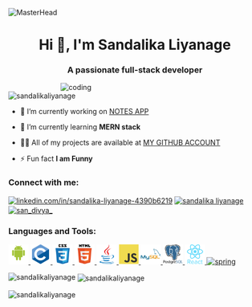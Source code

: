 ![MasterHead](https://static.vecteezy.com/system/resources/previews/010/837/858/non_2x/happy-halloween-banner-or-party-invitation-with-cute-ghosts-in-different-costumes-kawaii-spooky-character-for-children-flat-illustration-vector.jpg)
<h1 align="center">Hi 👋, I'm Sandalika Liyanage</h1>
<h3 align="center">A passionate full-stack developer</h3>
<img align="right" alt="coding" width="400" src="https://mir-s3-cdn-cf.behance.net/project_modules/hd/06f21a161921919.63cd7887d0a70.gif">
<p align="left"> <img src="https://komarev.com/ghpvc/?username=sandalikaliyanage&label=Profile%20views&color=0e75b6&style=flat" alt="sandalikaliyanage" /> </p>

- 🔭 I’m currently working on [NOTES APP](https://github.com/SandalikaLiyanage/MERN-stack-project)

- 🌱 I’m currently learning **MERN stack**

- 👨‍💻 All of my projects are available at [MY GITHUB ACCOUNT](https://github.com/SandalikaLiyanage?tab=repositories)

- ⚡ Fun fact **I am Funny**

<h3 align="left">Connect with me:</h3>
<p align="left">
<a href="https://linkedin.com/in/linkedin.com/in/sandalika-liyanage-4390b6219" target="blank"><img align="center" src="https://raw.githubusercontent.com/rahuldkjain/github-profile-readme-generator/master/src/images/icons/Social/linked-in-alt.svg" alt="linkedin.com/in/sandalika-liyanage-4390b6219" height="30" width="40" /></a>
<a href="https://fb.com/sandalika liyanage" target="blank"><img align="center" src="https://raw.githubusercontent.com/rahuldkjain/github-profile-readme-generator/master/src/images/icons/Social/facebook.svg" alt="sandalika liyanage" height="30" width="40" /></a>
<a href="https://instagram.com/san_divya_" target="blank"><img align="center" src="https://raw.githubusercontent.com/rahuldkjain/github-profile-readme-generator/master/src/images/icons/Social/instagram.svg" alt="san_divya_" height="30" width="40" /></a>
</p>

<h3 align="left">Languages and Tools:</h3>
<p align="left"> <a href="https://developer.android.com" target="_blank" rel="noreferrer"> <img src="https://raw.githubusercontent.com/devicons/devicon/master/icons/android/android-original-wordmark.svg" alt="android" width="40" height="40"/> </a> <a href="https://www.cprogramming.com/" target="_blank" rel="noreferrer"> <img src="https://raw.githubusercontent.com/devicons/devicon/master/icons/c/c-original.svg" alt="c" width="40" height="40"/> </a> <a href="https://www.w3schools.com/css/" target="_blank" rel="noreferrer"> <img src="https://raw.githubusercontent.com/devicons/devicon/master/icons/css3/css3-original-wordmark.svg" alt="css3" width="40" height="40"/> </a> <a href="https://www.w3.org/html/" target="_blank" rel="noreferrer"> <img src="https://raw.githubusercontent.com/devicons/devicon/master/icons/html5/html5-original-wordmark.svg" alt="html5" width="40" height="40"/> </a> <a href="https://www.java.com" target="_blank" rel="noreferrer"> <img src="https://raw.githubusercontent.com/devicons/devicon/master/icons/java/java-original.svg" alt="java" width="40" height="40"/> </a> <a href="https://developer.mozilla.org/en-US/docs/Web/JavaScript" target="_blank" rel="noreferrer"> <img src="https://raw.githubusercontent.com/devicons/devicon/master/icons/javascript/javascript-original.svg" alt="javascript" width="40" height="40"/> </a> <a href="https://www.mysql.com/" target="_blank" rel="noreferrer"> <img src="https://raw.githubusercontent.com/devicons/devicon/master/icons/mysql/mysql-original-wordmark.svg" alt="mysql" width="40" height="40"/> </a> <a href="https://www.postgresql.org" target="_blank" rel="noreferrer"> <img src="https://raw.githubusercontent.com/devicons/devicon/master/icons/postgresql/postgresql-original-wordmark.svg" alt="postgresql" width="40" height="40"/> </a> <a href="https://reactjs.org/" target="_blank" rel="noreferrer"> <img src="https://raw.githubusercontent.com/devicons/devicon/master/icons/react/react-original-wordmark.svg" alt="react" width="40" height="40"/> </a> <a href="https://spring.io/" target="_blank" rel="noreferrer"> <img src="https://www.vectorlogo.zone/logos/springio/springio-icon.svg" alt="spring" width="40" height="40"/> </a> </p>

<p><img align="left" src="https://github-readme-stats.vercel.app/api/top-langs?username=sandalikaliyanage&show_icons=true&locale=en&layout=compact" alt="sandalikaliyanage" /></p>

<p>&nbsp;<img align="center" src="https://github-readme-stats.vercel.app/api?username=sandalikaliyanage&show_icons=true&locale=en" alt="sandalikaliyanage" /></p>

<p><img align="center" src="https://github-readme-streak-stats.herokuapp.com/?user=sandalikaliyanage&" alt="sandalikaliyanage" /></p>

